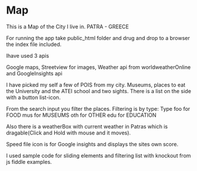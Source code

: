 # Map
This is a Map of the City I live in. PATRA - GREECE

For running the app take public_html folder and drug and drop to a browser the index file included.

Ihave used 3 apis 

Google maps, Streetview for images, Weather api from worldweatherOnline and GoogleInsights api

I have picked my self a few of POIS from my city. Museums, places to eat the University and the ATEI school and two sights.
There is a list on the side with a button list-icon. 

From the search input you filter the places. Filtering is by type:
Type foo for FOOD
     mus for MUSEUMS
     oth for OTHER
     edu for EDUCATION

Also there is a weatherBox with current weather in Patras which is dragable(Click and Hold with mouse and it moves).

Speed file icon is for Google insights and displays the sites own score.

I used sample code for sliding elements and filtering list with knockout from js fiddle examples.
